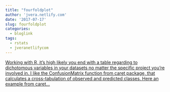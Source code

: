 ```yaml
---
title: "fourfoldplot"
author: 'jvera.netlify.com'
date: '2017-07-17'
slug: fourfoldplot
categories:
  - bloglink
tags:
  - rstats
  - jveranetlifycom
---
```


[Working with R, it’s high likely you end with a table regarding to dichotomous variables in your datasets no matter the specific project you’re involved in. I like the ConfusionMatrix function from caret package, that calculates a cross-tabulation of observed and predicted classes. Here an example from caret...<click to read more>](http://jvera.netlify.com/post/2017/07/17/fourfoldplot-a-prettier-confusion-matrix-in-base-r/)

